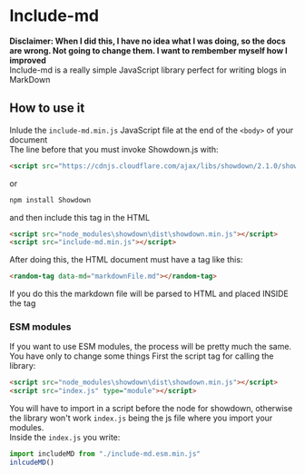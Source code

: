# Include-md
**Disclaimer: When I did this, I have no idea what I was doing, so the docs are wrong. Not going to change them. I want to rembember myself how I improved**  
Include-md is a really simple JavaScript library perfect for writing blogs in MarkDown
## How to use it
Inlude the `include-md.min.js` JavaScript file at the end of the `<body>` of your document  
The line before that you must invoke Showdown.js with:
```html
<script src="https://cdnjs.cloudflare.com/ajax/libs/showdown/2.1.0/showdown.min.js"></script>
```
or
```bash
npm install Showdown
```
and then include this tag in the HTML
```html
<script src="node_modules\showdown\dist\showdown.min.js"></script>
<script src="include-md.min.js"></script>
```
 
  
After doing this, the HTML document must have a tag like this:
```html
<random-tag data-md="markdownFile.md"></random-tag>
```
If you do this the markdown file will be parsed to HTML and placed INSIDE the tag

### ESM modules

If you want to use ESM modules, the process will be pretty much the same. You have only to change some things
First the script tag for calling the library:
```html
<script src="node_modules\showdown\dist\showdown.min.js"></script>
<script src="index.js" type="module"></script>
```
You will have to import in a script before the node for showdown, otherwise the library won't work
`index.js` being the js file where you import your modules.  
Inside the `index.js` you write:
```javascript
import includeMD from "./include-md.esm.min.js"
inlcudeMD()
```

